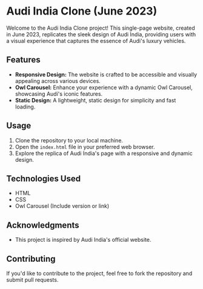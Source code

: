 # Audi India Clone (June 2023)

Welcome to the Audi India Clone project! This single-page website, created in June 2023, replicates the sleek design of Audi India, providing users with a visual experience that captures the essence of Audi's luxury vehicles.

## Features

- **Responsive Design:** The website is crafted to be accessible and visually appealing across various devices.
- **Owl Carousel:** Enhance your experience with a dynamic Owl Carousel, showcasing Audi's iconic features.
- **Static Design:** A lightweight, static design for simplicity and fast loading.

## Usage

1. Clone the repository to your local machine.
2. Open the `index.html` file in your preferred web browser.
3. Explore the replica of Audi India's page with a responsive and dynamic design.

## Technologies Used

- HTML
- CSS
- Owl Carousel (Include version or link)

## Acknowledgments

- This project is inspired by Audi India's official website.

## Contributing

If you'd like to contribute to the project, feel free to fork the repository and submit pull requests.


